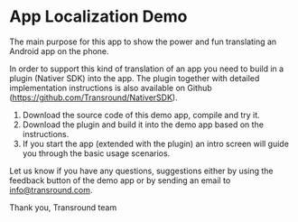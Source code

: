 App Localization Demo
===========
The main purpose for this app to show the power and fun translating an Android app on the phone.

In order to support this kind of translation of an app you need to build in a plugin (Nativer SDK) into the app.
The plugin together with detailed implementation instructions is also available on Github (https://github.com/Transround/NativerSDK).

1. Download the source code of this demo app, compile and try it.
2. Download the plugin and build it into the demo app based on the instructions.
3. If you start the app (extended with the plugin) an intro screen will guide you through the basic usage scenarios.

Let us know if you have any questions, suggestions either by using the feedback button of the demo app or by sending an email to info@transround.com.

Thank you,
Transround team
